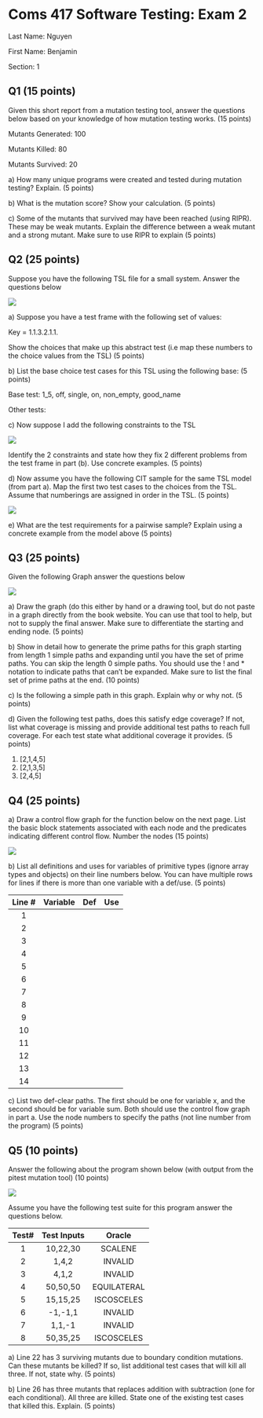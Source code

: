 # Coms 417 Software Testing: Exam 2

Last Name: Nguyen

First Name: Benjamin

Section: 1

## Q1 (15 points)

Given this short report from a mutation testing tool, answer the questions below
based on your knowledge of how mutation testing works. (15 points)

Mutants Generated: 100

Mutants Killed: 80

Mutants Survived: 20

a) How many unique programs were created and tested during mutation testing?
Explain. (5 points)

b) What is the mutation score? Show your calculation. (5 points)

c) Some of the mutants that survived may have been reached (using RIPR). These
may be weak mutants. Explain the difference between a weak mutant and a strong
mutant. Make sure to use RIPR to explain (5 points)

## Q2 (25 points)

Suppose you have the following TSL file for a small system. Answer the questions
below

![](../pic/exam2tsl.png)

a) Suppose you have a test frame with the following set of values:

Key = 1.1.3.2.1.1.

Show the choices that make up this abstract test (i.e map these numbers to the
choice values from the TSL) (5 points)

b) List the base choice test cases for this TSL using the following base: (5
points)

Base test: 1_5, off, single, on, non_empty, good_name

Other tests:

c) Now suppose I add the following constraints to the TSL

![](../pic/exam2constrainttsl.png)

Identify the 2 constraints and state how they fix 2 different problems from the
test frame in part (b). Use concrete examples. (5 points) 

d) Now assume you have the following CIT sample for the same TSL model (from
part a). Map the first two test cases to the choices from the TSL. Assume that
numberings are assigned in order in the TSL. (5 points)

![](../pic/exam2cases.png)

e) What are the test requirements for a pairwise sample? Explain using a
concrete example from the model above (5 points)

## Q3 (25 points)

Given the following Graph answer the questions below

![](../pic/exam2graph.png)

a) Draw the graph (do this either by hand or a drawing tool, but do not paste in
a graph directly from the book website. You can use that tool to help, but not
to supply the final answer. Make sure to differentiate the starting and ending
node. (5 points)

b) Show in detail how to generate the prime paths for this graph starting from
length 1 simple paths and expanding until you have the set of prime paths. You
can skip the length 0 simple paths. You should use the ! and * notation to
indicate paths that can’t be expanded. Make sure to list the final set of prime
paths at the end. (10 points)

c) Is the following a simple path in this graph. Explain why or why not. (5
points)

d) Given the following test paths, does this satisfy edge coverage? If not, list
what coverage is missing and provide additional test paths to reach full
coverage. For each test state what additional coverage it provides. (5 points)

1. [2,1,4,5]
2. [2,1,3,5]
3. [2,4,5]

## Q4 (25 points)

a) Draw a control flow graph for the function below on the next page. List the
basic block statements associated with each node and the predicates indicating
different control flow. Number the nodes (15 points)

![](../pic/exam2controlflowgraph.png)

b) List all definitions and uses for variables of primitive types (ignore array
types and objects) on their line numbers below. You can have multiple rows for
lines if there is more than one variable with a def/use. (5 points)

|Line #|Variable|Def|Use|
|:---:|:---:|:---:|:---:|
|1||||
|2||||
|3||||
|4||||
|5||||
|6||||
|7||||
|8||||
|9||||
|10||||
|11||||
|12||||
|13||||
|14||||

c) List two def-clear paths. The first should be one for variable x, and the
second should be for variable sum. Both should use the control flow graph in
part a. Use the node numbers to specify the paths (not line number from the
program) (5 points)

## Q5 (10 points)

Answer the following about the program shown below (with output from the pitest
mutation tool) (10 points)

![](../pic/exam2mutation.png)

Assume you have the following test suite for this program answer the questions
below. 

|Test#|Test Inputs|Oracle|
|:---:|:---:|:---:|
|1|10,22,30|SCALENE|
|2|1,4,2|INVALID|
|3|4,1,2|INVALID|
|4|50,50,50|EQUILATERAL|
|5|15,15,25|ISCOSCELES|
|6|-1,-1,1|INVALID|
|7|1,1,-1|INVALID|
|8|50,35,25|ISCOSCELES|

a) Line 22 has 3 surviving mutants due to boundary condition mutations. Can
these mutants be killed? If so, list additional test cases that will kill all
three. If not, state why. (5 points)

b) Line 26 has three mutants that replaces addition with subtraction (one for
each conditional). All three are killed. State one of the existing test cases
that killed this. Explain. (5 points)
